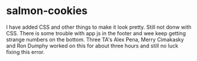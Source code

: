 # salmon-cookies 

I have added CSS and other things to make it look pretty. Still not donw with CSS. 
There is some trouble with app js in the footer and wee keep getting strange numbers on the bottom. Three TA's Alex Pena, Merry Cimakasky and Ron Dumphy worked on this for about three hours and still no luck fixing this error. 
